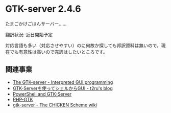 # GTK-server 2.4.6

たまごかけごはんサーバー……

翻訳状況: 近日開始予定

対応言語も多い（対応させやすい）のに何故か探しても邦訳資料は無いので。現在でも有意性は高いので完訳はしたいところです。

## 関連事業
* [The GTK-server - Interpreted GUI programming](https://www.gtk-server.org/)
* [GTK-Serverを使ってシェルからGUI - t2ru's blog](https://t2ru.hatenablog.jp/entry/20111216/1324040665)
* [PowerShell and GTK-Server](https://gist.github.com/SteveGilham/6eda51ec16af9dcfd1e6)
* [PHP-GTK](https://gtk.php.net/)
* [gtk-server - The CHICKEN Scheme wiki](http://wiki.call-cc.org/eggref/5/gtk-server)
